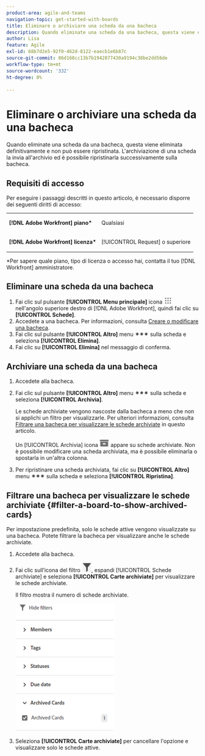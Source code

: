 ```yaml
---
product-area: agile-and-teams
navigation-topic: get-started-with-boards
title: Eliminare o archiviare una scheda da una bacheca
description: Quando eliminate una scheda da una bacheca, questa viene eliminata definitivamente e non può essere ripristinata. L'archiviazione di una scheda la invia all'archivio ed è possibile ripristinarla successivamente sulla bacheca.
author: Lisa
feature: Agile
exl-id: 68b7d2e5-92f0-462d-8122-eaecb1e6b87c
source-git-commit: 86d168cc13b7b1942877430a9194c38be2dd56de
workflow-type: tm+mt
source-wordcount: '332'
ht-degree: 0%

---
```


# Eliminare o archiviare una scheda da una bacheca

Quando eliminate una scheda da una bacheca, questa viene eliminata definitivamente e non può essere ripristinata. L&#39;archiviazione di una scheda la invia all&#39;archivio ed è possibile ripristinarla successivamente sulla bacheca.

## Requisiti di accesso

Per eseguire i passaggi descritti in questo articolo, è necessario disporre dei seguenti diritti di accesso:

<table style="table-layout:auto"> 
 <col> 
 <col> 
 <tbody> 
  <tr> 
   <td role="rowheader"><strong>[!DNL Adobe Workfront] piano*</strong></td> 
   <td> <p>Qualsiasi</p> </td> 
  </tr> 
  <tr> 
   <td role="rowheader"><strong>[!DNL Adobe Workfront] licenza*</strong></td> 
   <td> <p>[!UICONTROL Request] o superiore</p> </td> 
  </tr> 
 </tbody> 
</table>

&#42;Per sapere quale piano, tipo di licenza o accesso hai, contatta il tuo [!DNL Workfront] amministratore.

## Eliminare una scheda da una bacheca

1. Fai clic sul pulsante **[!UICONTROL Menu principale]** icona ![](assets/main-menu-icon.png) nell&#39;angolo superiore destro di [!DNL Adobe Workfront], quindi fai clic su **[!UICONTROL Schede]**.
1. Accedete a una bacheca. Per informazioni, consulta [Creare o modificare una bacheca](../../agile/get-started-with-boards/create-edit-board.md).
1. Fai clic sul pulsante **[!UICONTROL Altro]** menu ![Menu Altro](assets/more-icon-spectrum.png) sulla scheda e seleziona **[!UICONTROL Elimina]**.
1. Fai clic su **[!UICONTROL Elimina]** nel messaggio di conferma.

## Archiviare una scheda da una bacheca

1. Accedete alla bacheca.
1. Fai clic sul pulsante **[!UICONTROL Altro]** menu ![Menu Altro](assets/more-icon-spectrum.png) sulla scheda e seleziona **[!UICONTROL Archivia]**.

   Le schede archiviate vengono nascoste dalla bacheca a meno che non si applichi un filtro per visualizzarle. Per ulteriori informazioni, consulta [Filtrare una bacheca per visualizzare le schede archiviate](#filter-a-board-to-show-archived-cards) in questo articolo.

   Un [!UICONTROL Archivia] icona ![Archivia](assets/archive-icon-spectrum-25x20.png) appare su schede archiviate. Non è possibile modificare una scheda archiviata, ma è possibile eliminarla o spostarla in un&#39;altra colonna.

1. Per ripristinare una scheda archiviata, fai clic su **[!UICONTROL Altro]** menu ![Menu Altro](assets/more-icon-spectrum.png) sulla scheda e seleziona **[!UICONTROL Ripristina]**.

## Filtrare una bacheca per visualizzare le schede archiviate {#filter-a-board-to-show-archived-cards}

Per impostazione predefinita, solo le schede attive vengono visualizzate su una bacheca. Potete filtrare la bacheca per visualizzare anche le schede archiviate.

1. Accedete alla bacheca.
1. Fai clic sull’icona del filtro ![Filtro](assets/filter-icon-spectrum-25x25.png), espandi [!UICONTROL Schede archiviate] e seleziona **[!UICONTROL Carte archiviate]** per visualizzare le schede archiviate.

   Il filtro mostra il numero di schede archiviate.

   ![Filtrare le schede archiviate](assets/boards-filter-by-archived-cards_0822.png)

1. Seleziona **[!UICONTROL Carte archiviate]** per cancellare l&#39;opzione e visualizzare solo le schede attive.
